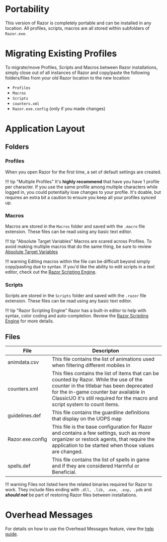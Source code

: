 # Portability

This version of Razor is completely portable and can be installed in any location. All profiles, scripts, macros are all stored within subfolders of `Razor.exe`.

# Migrating Existing Profiles

To migrate/move Profiles, Scripts and Macros between Razor installations, simply close out of all instances of Razor and copy/paste the following folders/files from your old Razor location to the new location:

- `Profiles`
- `Macros`
- `Scripts`
- `counters.xml`
- `Razor.exe.config` (only if you made changes)

# Application Layout

## Folders

### Profiles

When you open Razor for the first time, a set of default settings are created.

!!! tip "Multiple Profiles"
    It's **highly recommend** that have you have 1 profile per character. If you use the same profile among multiple characters while logged in, you could potentially lose changes to your profile. It's doable, but requires an extra bit a caution to ensure you keep all your profiles synced up.

### Macros

Macros are stored in the `Macros` folder and saved with the `.macro` file extension. These files can be read using any basic text editor.

!!! tip "Absolute Target Variables"
    Macros are scared across Profiles. To avoid making multiple macros that do the same thing, be sure to review [Absolute Target Variables](help/macros.md#absolute-target-variables)

!!! warning
    Editing macros within the file can be difficult beyond simply copy/pasting due to syntax. If you'd like the ability to edit scripts in a text editor, check out the [Razor Scripting Engine](guide/index.md).

### Scripts

Scripts are stored in the `Scripts` folder and saved with the `.razor` file extension. These files can be read using any basic text editor.

!!! tip "Razor Scripting Engine"
    Razor has a built-in editor to help with syntax, color coding and auto-completion. Review the [Razor Scripting Engine](guide/index.md) for more details.

## Files

| File | Descripton |
| ---- | -----------|
| animdata.csv | This file contains the list of animations used when filtering different mobiles in |
| counters.xml | This files contains the list of items that can be counted by Razor. While the use of the counter in the titlebar has been deprecated for the in-game counter bar available in ClassicUO it's still required for the macro and script system to count items. |
| guidelines.def | This file contains the guardline definitions that display on the UOPS map|
| Razor.exe.config | This file is the base configuration for Razor and contains a few settings, such as more organizer or restock agents, that require the application to be started when those values are changed.|
| spells.def | This file contains the list of spells in game and if they are considered Harmful or Beneficial. |

!!! warning
    Files not listed here the related binaries required for Razor to work. They include files ending with `.dll, .lib, .exe, .exp, .pdb` and **_should not_** be part of restoring Razor files between installations.

# Overhead Messages

For details on how to use the Overhead Messages feature, view the [help guide](help/displaycounters.md#overhead-messages).